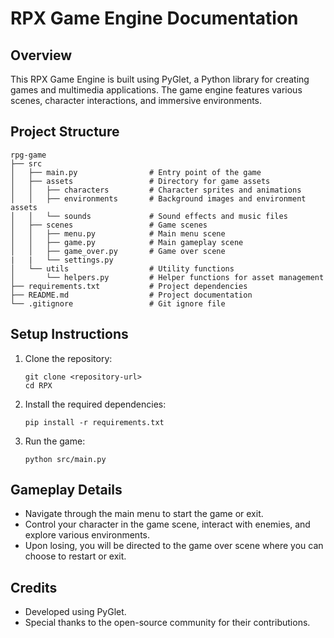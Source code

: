 # RPX Game Engine Documentation

## Overview
This RPX Game Engine is built using PyGlet, a Python library for creating games and multimedia applications. The game engine features various scenes, character interactions, and immersive environments.

## Project Structure
```
rpg-game
├── src
│   ├── main.py                # Entry point of the game
│   ├── assets                 # Directory for game assets
│   │   ├── characters         # Character sprites and animations
│   │   ├── environments       # Background images and environment assets
│   │   └── sounds             # Sound effects and music files
│   ├── scenes                 # Game scenes
│   │   ├── menu.py            # Main menu scene
│   │   ├── game.py            # Main gameplay scene
│   │   ├── game_over.py       # Game over scene
|   |   └── settings.py
│   └── utils                  # Utility functions
│       └── helpers.py         # Helper functions for asset management
├── requirements.txt           # Project dependencies
├── README.md                  # Project documentation
└── .gitignore                 # Git ignore file
```

## Setup Instructions
1. Clone the repository:
   ```
   git clone <repository-url>
   cd RPX
   ```

2. Install the required dependencies:
   ```
   pip install -r requirements.txt
   ```

3. Run the game:
   ```
   python src/main.py
   ```

## Gameplay Details
- Navigate through the main menu to start the game or exit.
- Control your character in the game scene, interact with enemies, and explore various environments.
- Upon losing, you will be directed to the game over scene where you can choose to restart or exit.

## Credits
- Developed using PyGlet.
- Special thanks to the open-source community for their contributions.